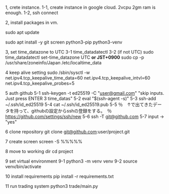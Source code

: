 1, crete instance.
1-1, create instance in google cloud. 2vcpu 2gm ram is enough.
1-2, ssh connect

2, install packages in vm.

sudo apt update

sudo apt install -y git screen python3-pip python3-venv

3, set time_datazone to UTC
3-1
time_datadatectl
3-2 (if not UTC)
sudo time_datadatectl set-time_datazone UTC
__or JST+0900__
sudo cp -p /usr/share/zoneinfo/Japan /etc/localtime_data

4 keep alive setting
sudo /sbin/sysctl -w net.ipv4.tcp_keepalive_time_data=60 net.ipv4.tcp_keepalive_intvl=60 net.ipv4.tcp_keepalive_probes=5

5 auth github
5-1
ssh-keygen -t ed25519 -C "user@gmail.com"
"skip inputs. Just press ENTER 3 time_datas"
5-2
eval "$(ssh-agent -s)"
5-3
ssh-add ~/.ssh/id_ed25519
5-4
cat ~/.ssh/id_ed25519.pub
5-5
％　↑で出てきたデータを持って、githubの設定からsshの登録をする。　％
https://github.com/settings/ssh/new
5-6
ssh -T git@github.com
5-7
input -> "yes"

6 clone repository
git clone git@github.com:user/project.git

7 create screen
screen -S %%%%%

8 move to working dir
cd project

9 set virtual environment
9-1
python3 -m venv venv
9-2
source venv/bin/activate

10 install requirements
pip install -r requirements.txt

11 run trading system
python3 trade/main.py


